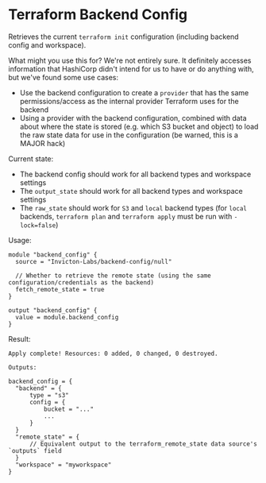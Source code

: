 # Terraform Backend Config
Retrieves the current `terraform init` configuration (including backend config and workspace).

What might you use this for? We're not entirely sure. It definitely accesses information that HashiCorp didn't intend for us to have or do anything with, but we've found some use cases:
- Use the backend configuration to create a `provider` that has the same permissions/access as the internal provider Terraform uses for the backend
- Using a provider with the backend configuration, combined with data about where the state is stored (e.g. which S3 bucket and object) to load the raw state data for use in the configuration (be warned, this is a MAJOR hack)

Current state:
- The backend config should work for all backend types and workspace settings
- The `output_state` should work for all backend types and workspace settings
- The `raw_state` should work for `S3` and `local` backend types (for `local` backends, `terraform plan` and `terraform apply` must be run with `-lock=false`)

Usage:
```
module "backend_config" {
  source = "Invicton-Labs/backend-config/null"
  
  // Whether to retrieve the remote state (using the same configuration/credentials as the backend)
  fetch_remote_state = true
}

output "backend_config" {
  value = module.backend_config
}
```

Result:
```
Apply complete! Resources: 0 added, 0 changed, 0 destroyed.

Outputs:

backend_config = {
  "backend" = {
      type = "s3"
      config = {
          bucket = "..."
          ...
      }
  }
  "remote_state" = {
      // Equivalent output to the terraform_remote_state data source's `outputs` field
  }
  "workspace" = "myworkspace"
}
```
